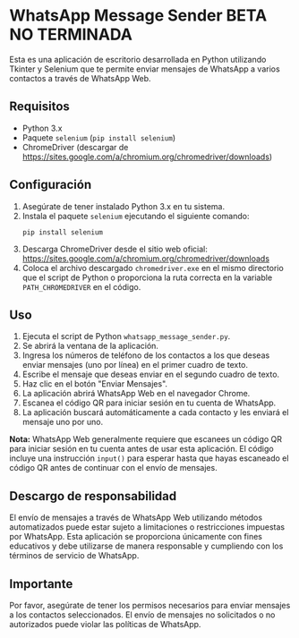 # WhatsApp Message Sender BETA NO TERMINADA

Esta es una aplicación de escritorio desarrollada en Python utilizando Tkinter y Selenium que te permite enviar mensajes de WhatsApp a varios contactos a través de WhatsApp Web.

## Requisitos

- Python 3.x
- Paquete `selenium` (`pip install selenium`)
- ChromeDriver (descargar de https://sites.google.com/a/chromium.org/chromedriver/downloads)

## Configuración

1. Asegúrate de tener instalado Python 3.x en tu sistema.
2. Instala el paquete `selenium` ejecutando el siguiente comando:
   ```
   pip install selenium
   ```
3. Descarga ChromeDriver desde el sitio web oficial: https://sites.google.com/a/chromium.org/chromedriver/downloads
4. Coloca el archivo descargado `chromedriver.exe` en el mismo directorio que el script de Python o proporciona la ruta correcta en la variable `PATH_CHROMEDRIVER` en el código.

## Uso

1. Ejecuta el script de Python `whatsapp_message_sender.py`.
2. Se abrirá la ventana de la aplicación.
3. Ingresa los números de teléfono de los contactos a los que deseas enviar mensajes (uno por línea) en el primer cuadro de texto.
4. Escribe el mensaje que deseas enviar en el segundo cuadro de texto.
5. Haz clic en el botón "Enviar Mensajes".
6. La aplicación abrirá WhatsApp Web en el navegador Chrome.
7. Escanea el código QR para iniciar sesión en tu cuenta de WhatsApp.
8. La aplicación buscará automáticamente a cada contacto y les enviará el mensaje uno por uno.

**Nota:** WhatsApp Web generalmente requiere que escanees un código QR para iniciar sesión en tu cuenta antes de usar esta aplicación. El código incluye una instrucción `input()` para esperar hasta que hayas escaneado el código QR antes de continuar con el envío de mensajes.

## Descargo de responsabilidad

El envío de mensajes a través de WhatsApp Web utilizando métodos automatizados puede estar sujeto a limitaciones o restricciones impuestas por WhatsApp. Esta aplicación se proporciona únicamente con fines educativos y debe utilizarse de manera responsable y cumpliendo con los términos de servicio de WhatsApp.

## Importante

Por favor, asegúrate de tener los permisos necesarios para enviar mensajes a los contactos seleccionados. El envío de mensajes no solicitados o no autorizados puede violar las políticas de WhatsApp.
